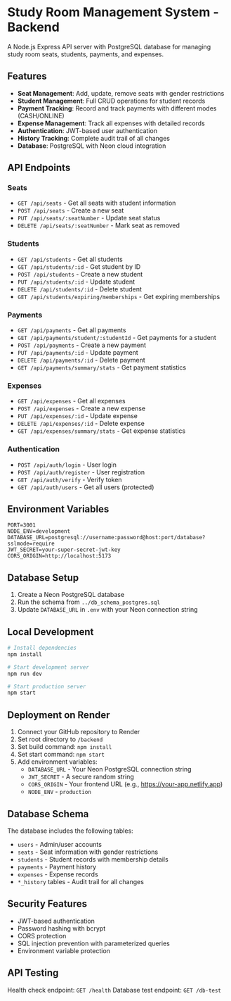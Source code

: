 # Study Room Management System - Backend

A Node.js Express API server with PostgreSQL database for managing study room seats, students, payments, and expenses.

## Features

- **Seat Management**: Add, update, remove seats with gender restrictions
- **Student Management**: Full CRUD operations for student records
- **Payment Tracking**: Record and track payments with different modes (CASH/ONLINE)
- **Expense Management**: Track all expenses with detailed records
- **Authentication**: JWT-based user authentication
- **History Tracking**: Complete audit trail of all changes
- **Database**: PostgreSQL with Neon cloud integration

## API Endpoints

### Seats
- `GET /api/seats` - Get all seats with student information
- `POST /api/seats` - Create a new seat
- `PUT /api/seats/:seatNumber` - Update seat status
- `DELETE /api/seats/:seatNumber` - Mark seat as removed

### Students
- `GET /api/students` - Get all students
- `GET /api/students/:id` - Get student by ID
- `POST /api/students` - Create a new student
- `PUT /api/students/:id` - Update student
- `DELETE /api/students/:id` - Delete student
- `GET /api/students/expiring/memberships` - Get expiring memberships

### Payments
- `GET /api/payments` - Get all payments
- `GET /api/payments/student/:studentId` - Get payments for a student
- `POST /api/payments` - Create a new payment
- `PUT /api/payments/:id` - Update payment
- `DELETE /api/payments/:id` - Delete payment
- `GET /api/payments/summary/stats` - Get payment statistics

### Expenses
- `GET /api/expenses` - Get all expenses
- `POST /api/expenses` - Create a new expense
- `PUT /api/expenses/:id` - Update expense
- `DELETE /api/expenses/:id` - Delete expense
- `GET /api/expenses/summary/stats` - Get expense statistics

### Authentication
- `POST /api/auth/login` - User login
- `POST /api/auth/register` - User registration
- `GET /api/auth/verify` - Verify token
- `GET /api/auth/users` - Get all users (protected)

## Environment Variables

```env
PORT=3001
NODE_ENV=development
DATABASE_URL=postgresql://username:password@host:port/database?sslmode=require
JWT_SECRET=your-super-secret-jwt-key
CORS_ORIGIN=http://localhost:5173
```

## Database Setup

1. Create a Neon PostgreSQL database
2. Run the schema from `../db_schema_postgres.sql`
3. Update `DATABASE_URL` in `.env` with your Neon connection string

## Local Development

```bash
# Install dependencies
npm install

# Start development server
npm run dev

# Start production server
npm start
```

## Deployment on Render

1. Connect your GitHub repository to Render
2. Set root directory to `/backend`
3. Set build command: `npm install`
4. Set start command: `npm start`
5. Add environment variables:
   - `DATABASE_URL` - Your Neon PostgreSQL connection string
   - `JWT_SECRET` - A secure random string
   - `CORS_ORIGIN` - Your frontend URL (e.g., https://your-app.netlify.app)
   - `NODE_ENV` - `production`

## Database Schema

The database includes the following tables:
- `users` - Admin/user accounts
- `seats` - Seat information with gender restrictions
- `students` - Student records with membership details
- `payments` - Payment history
- `expenses` - Expense records
- `*_history` tables - Audit trail for all changes

## Security Features

- JWT-based authentication
- Password hashing with bcrypt
- CORS protection
- SQL injection prevention with parameterized queries
- Environment variable protection

## API Testing

Health check endpoint: `GET /health`
Database test endpoint: `GET /db-test`
